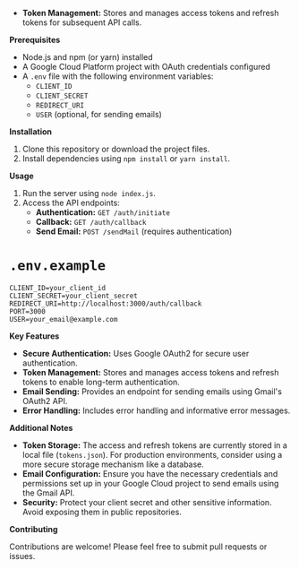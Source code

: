 * **Token Management:** Stores and manages access tokens and refresh tokens for subsequent API calls.

**Prerequisites**

* Node.js and npm (or yarn) installed
* A Google Cloud Platform project with OAuth credentials configured
* A `.env` file with the following environment variables:
    * `CLIENT_ID`
    * `CLIENT_SECRET`
    * `REDIRECT_URI`
    * `USER` (optional, for sending emails)

**Installation**

1. Clone this repository or download the project files.
2. Install dependencies using `npm install` or `yarn install`.

**Usage**

1. Run the server using `node index.js`.
2. Access the API endpoints:
    * **Authentication:** `GET /auth/initiate`
    * **Callback:** `GET /auth/callback`
    * **Send Email:** `POST /sendMail` (requires authentication)


# `.env.example`

```
CLIENT_ID=your_client_id
CLIENT_SECRET=your_client_secret
REDIRECT_URI=http://localhost:3000/auth/callback
PORT=3000
USER=your_email@example.com
```



**Key Features**

* **Secure Authentication:** Uses Google OAuth2 for secure user authentication.
* **Token Management:** Stores and manages access tokens and refresh tokens to enable long-term authentication.
* **Email Sending:** Provides an endpoint for sending emails using Gmail's OAuth2 API.
* **Error Handling:** Includes error handling and informative error messages.

**Additional Notes**

* **Token Storage:** The access and refresh tokens are currently stored in a local file (`tokens.json`). For production environments, consider using a more secure storage mechanism like a database.
* **Email Configuration:** Ensure you have the necessary credentials and permissions set up in your Google Cloud project to send emails using the Gmail API.
* **Security:** Protect your client secret and other sensitive information. Avoid exposing them in public repositories.

**Contributing**

Contributions are welcome! Please feel free to submit pull requests or issues.
